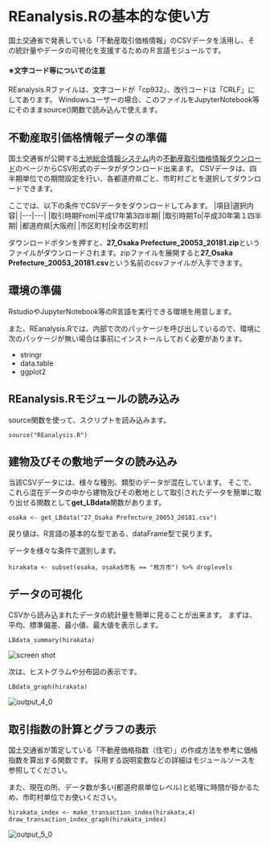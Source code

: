 # REanalysis.Rの基本的な使い方
国土交通省で発表している「不動産取引価格情報」のCSVデータを活用し、その統計量やデータの可視化を支援するためのＲ言語モジュールです。

#### ※文字コード等についての注意
REanalysis.Rファイルは、文字コードが「cp932」、改行コードは「CRLF」にしてあります。
Windowsユーザーの場合、このファイルをJupyterNotebook等にそのままsource()関数で読み込んで使えます。

## 不動産取引価格情報データの準備
国土交通省が公開する[土地総合情報システム](http://www.land.mlit.go.jp/webland/)内の[不動産取引価格情報ダウンロード](http://www.land.mlit.go.jp/webland/download.html)のページからCSV形式のデータがダウンロード出来ます。
CSVデータは、四半期単位での期間設定を行い、各都道府県ごと、市町村ごとを選択してダウンロードできます。

ここでは、以下の条件でCSVデータをダウンロードしてみます。
|項目|選択内容|
|---|---|
|取引時期From|平成17年第3四半期|
|取引時期To|平成30年第１四半期|
|都道府県|大阪府|
|市区町村|全市区町村|

ダウンロードボタンを押すと、**27_Osaka Prefecture_20053_20181.zip**というファイルがダウンロードされます。zipファイルを展開すると**27_Osaka Prefecture_20053_20181.csv**という名前のcsvファイルが入手できます。

## 環境の準備
RstudioやJupyterNotebook等のR言語を実行できる環境を用意します。

また、REanalysis.Rでは、内部で次のパッケージを呼び出しているので、環境に次のパッケージが無い場合は事前にインストールしておく必要があります。
- stringr
- data.table
- ggplot2


## REanalysis.Rモジュールの読み込み
source関数を使って、スクリプトを読み込みます。

```
source("REanalysis.R")
```

## 建物及びその敷地データの読み込み
当該CSVデータには、様々な種別、類型のデータが混在しています。
そこで、これら混在データの中から建物及びその敷地として取引されたデータを簡単に取り出せる関数として**get_LBdata**関数があります。

```
osaka <- get_LBdata("27_Osaka Prefecture_20053_20181.csv")
```

戻り値は、R言語の基本的な型である、dataFrame型で戻ります。

データを様々な条件で選別します。
```
hirakata <- subset(osaka, osaka$市名 == "枚方市") %>% droplevels
```



## データの可視化
CSVから読み込まれたデータの統計量を簡単に見ることが出来ます。
まずは、平均、標準偏差、最小値、最大値を表示します。
```
LBdata_summary(hirakata)
```
![screen shot]("images/jn_sc_20180817001.png")

次は、ヒストグラムや分布図の表示です。
```
LBdata_graph(hirakata)
```
![output_4_0]("images/output_4_0.png")

## 取引指数の計算とグラフの表示
国土交通省が策定している「不動産価格指数（住宅）」の作成方法を参考に価格指数を算出する関数です。
採用する説明変数などの詳細はモジュールソースを参照してください。

また、現在の所、データ数が多い(都道府県単位レベル)と処理に時間が掛かるため、市町村単位でお使いください。
```
hirakata_index <- make_transaction_index(hirakata,4)
draw_transaction_index_graph(hirakata_index)
```

![output_5_0]("images/output_5_0.png")

